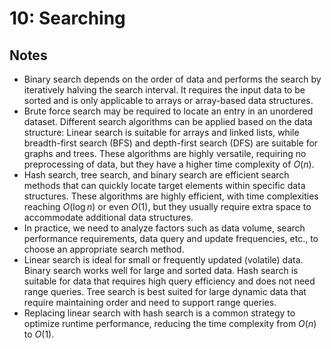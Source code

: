 # 10: Searching
## Notes
- Binary search depends on the order of data and performs the search by iteratively halving the search interval. It requires the input data to be sorted and is only applicable to arrays or array-based data structures.
- Brute force search may be required to locate an entry in an unordered dataset. Different search algorithms can be applied based on the data structure: Linear search is suitable for arrays and linked lists, while breadth-first search (BFS) and depth-first search (DFS) are suitable for graphs and trees. These algorithms are highly versatile, requiring no preprocessing of data, but they have a higher time complexity of $O(n)$.
- Hash search, tree search, and binary search are efficient search methods that can quickly locate target elements within specific data structures. These algorithms are highly efficient, with time complexities reaching $O(\log n)$ or even $O(1)$, but they usually require extra space to accommodate additional data structures.
- In practice, we need to analyze factors such as data volume, search performance requirements, data query and update frequencies, etc., to choose an appropriate search method.
- Linear search is ideal for small or frequently updated (volatile) data. Binary search works well for large and sorted data. Hash search is suitable for data that requires high query efficiency and does not need range queries. Tree search is best suited for large dynamic data that require maintaining order and need to support range queries.
- Replacing linear search with hash search is a common strategy to optimize runtime performance, reducing the time complexity from $O(n)$ to $O(1)$.